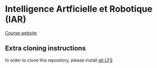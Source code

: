 # Intelligence Artficielle et Robotique (IAR)

[Course website](http://pages.isir.upmc.fr/~bredeche/Teaching/IAR/)

## Extra cloning instructions

In order to clone this repository, please install [git LFS](https://git-lfs.github.com/)

